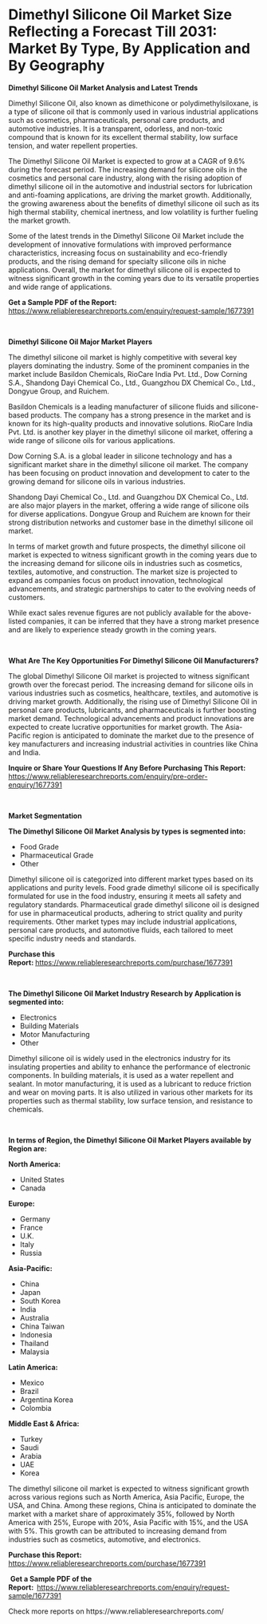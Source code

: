 <p><h1>Dimethyl Silicone Oil Market Size Reflecting a Forecast Till 2031: Market By Type, By Application and By Geography</h1></p><p><strong>Dimethyl Silicone Oil Market Analysis and Latest Trends</strong></p>
<p><p>Dimethyl Silicone Oil, also known as dimethicone or polydimethylsiloxane, is a type of silicone oil that is commonly used in various industrial applications such as cosmetics, pharmaceuticals, personal care products, and automotive industries. It is a transparent, odorless, and non-toxic compound that is known for its excellent thermal stability, low surface tension, and water repellent properties.</p><p>The Dimethyl Silicone Oil Market is expected to grow at a CAGR of 9.6% during the forecast period. The increasing demand for silicone oils in the cosmetics and personal care industry, along with the rising adoption of dimethyl silicone oil in the automotive and industrial sectors for lubrication and anti-foaming applications, are driving the market growth. Additionally, the growing awareness about the benefits of dimethyl silicone oil such as its high thermal stability, chemical inertness, and low volatility is further fueling the market growth.</p><p>Some of the latest trends in the Dimethyl Silicone Oil Market include the development of innovative formulations with improved performance characteristics, increasing focus on sustainability and eco-friendly products, and the rising demand for specialty silicone oils in niche applications. Overall, the market for dimethyl silicone oil is expected to witness significant growth in the coming years due to its versatile properties and wide range of applications.</p></p>
<p><strong>Get a Sample PDF of the Report:&nbsp;</strong> <a href="https://www.reliableresearchreports.com/enquiry/request-sample/1677391">https://www.reliableresearchreports.com/enquiry/request-sample/1677391</a></p>
<p>&nbsp;</p>
<p><strong>Dimethyl Silicone Oil Major Market Players</strong></p>
<p><p>The dimethyl silicone oil market is highly competitive with several key players dominating the industry. Some of the prominent companies in the market include Basildon Chemicals, RioCare India Pvt. Ltd., Dow Corning S.A., Shandong Dayi Chemical Co., Ltd., Guangzhou DX Chemical Co., Ltd., Dongyue Group, and Ruichem.</p><p>Basildon Chemicals is a leading manufacturer of silicone fluids and silicone-based products. The company has a strong presence in the market and is known for its high-quality products and innovative solutions. RioCare India Pvt. Ltd. is another key player in the dimethyl silicone oil market, offering a wide range of silicone oils for various applications.</p><p>Dow Corning S.A. is a global leader in silicone technology and has a significant market share in the dimethyl silicone oil market. The company has been focusing on product innovation and development to cater to the growing demand for silicone oils in various industries.</p><p>Shandong Dayi Chemical Co., Ltd. and Guangzhou DX Chemical Co., Ltd. are also major players in the market, offering a wide range of silicone oils for diverse applications. Dongyue Group and Ruichem are known for their strong distribution networks and customer base in the dimethyl silicone oil market.</p><p>In terms of market growth and future prospects, the dimethyl silicone oil market is expected to witness significant growth in the coming years due to the increasing demand for silicone oils in industries such as cosmetics, textiles, automotive, and construction. The market size is projected to expand as companies focus on product innovation, technological advancements, and strategic partnerships to cater to the evolving needs of customers.</p><p>While exact sales revenue figures are not publicly available for the above-listed companies, it can be inferred that they have a strong market presence and are likely to experience steady growth in the coming years.</p></p>
<p>&nbsp;</p>
<p><strong>What Are The Key Opportunities For Dimethyl Silicone Oil Manufacturers?</strong></p>
<p><p>The global Dimethyl Silicone Oil market is projected to witness significant growth over the forecast period. The increasing demand for silicone oils in various industries such as cosmetics, healthcare, textiles, and automotive is driving market growth. Additionally, the rising use of Dimethyl Silicone Oil in personal care products, lubricants, and pharmaceuticals is further boosting market demand. Technological advancements and product innovations are expected to create lucrative opportunities for market growth. The Asia-Pacific region is anticipated to dominate the market due to the presence of key manufacturers and increasing industrial activities in countries like China and India.</p></p>
<p><strong>Inquire or Share Your Questions If Any Before Purchasing This Report:</strong> <a href="https://www.reliableresearchreports.com/enquiry/pre-order-enquiry/1677391">https://www.reliableresearchreports.com/enquiry/pre-order-enquiry/1677391</a></p>
<p>&nbsp;</p>
<p><strong>Market Segmentation</strong></p>
<p><strong>The Dimethyl Silicone Oil Market Analysis by types is segmented into:</strong></p>
<p><ul><li>Food Grade</li><li>Pharmaceutical Grade</li><li>Other</li></ul></p>
<p><p>Dimethyl silicone oil is categorized into different market types based on its applications and purity levels. Food grade dimethyl silicone oil is specifically formulated for use in the food industry, ensuring it meets all safety and regulatory standards. Pharmaceutical grade dimethyl silicone oil is designed for use in pharmaceutical products, adhering to strict quality and purity requirements. Other market types may include industrial applications, personal care products, and automotive fluids, each tailored to meet specific industry needs and standards.</p></p>
<p><strong>Purchase this Report:&nbsp;</strong><a href="https://www.reliableresearchreports.com/purchase/1677391">https://www.reliableresearchreports.com/purchase/1677391</a></p>
<p>&nbsp;</p>
<p><strong>The Dimethyl Silicone Oil Market Industry Research by Application is segmented into:</strong></p>
<p><ul><li>Electronics</li><li>Building Materials</li><li>Motor Manufacturing</li><li>Other</li></ul></p>
<p><p>Dimethyl silicone oil is widely used in the electronics industry for its insulating properties and ability to enhance the performance of electronic components. In building materials, it is used as a water repellent and sealant. In motor manufacturing, it is used as a lubricant to reduce friction and wear on moving parts. It is also utilized in various other markets for its properties such as thermal stability, low surface tension, and resistance to chemicals.</p></p>
<p>&nbsp;</p>
<p><strong>In terms of Region, the Dimethyl Silicone Oil Market Players available by Region are:</strong></p>
<p>
    <p> <strong> North America: </strong>
        <ul>
            <li>United States</li>
            <li>Canada</li>
        </ul>
        </p> 
    <p> <strong> Europe: </strong>
        <ul>
            <li>Germany</li>
            <li>France</li>
            <li>U.K.</li>
            <li>Italy</li>
            <li>Russia</li>
        </ul>
        </p> 
    <p> <strong> Asia-Pacific: </strong>
        <ul>
            <li>China</li>
            <li>Japan</li>
            <li>South Korea</li>
            <li>India</li>
            <li>Australia</li>
            <li>China Taiwan</li>
            <li>Indonesia</li>
            <li>Thailand</li>
            <li>Malaysia</li>
        </ul>
        </p> 
    <p> <strong> Latin America: </strong>
        <ul>
            <li>Mexico</li>
            <li>Brazil</li>
            <li>Argentina Korea</li>
            <li>Colombia</li>
        </ul>
        </p> 
    <p> <strong> Middle East & Africa: </strong>
        <ul>
            <li>Turkey</li>
            <li>Saudi</li>
            <li>Arabia</li>
            <li>UAE</li>
            <li>Korea</li>
        </ul>
    </p>
    </p>
<p><p>The dimethyl silicone oil market is expected to witness significant growth across various regions such as North America, Asia Pacific, Europe, the USA, and China. Among these regions, China is anticipated to dominate the market with a market share of approximately 35%, followed by North America with 25%, Europe with 20%, Asia Pacific with 15%, and the USA with 5%. This growth can be attributed to increasing demand from industries such as cosmetics, automotive, and electronics.</p></p>
<p><strong>Purchase this Report: </strong><a href="https://www.reliableresearchreports.com/purchase/1677391">https://www.reliableresearchreports.com/purchase/1677391</a></p>
<p>&nbsp;<strong>Get a Sample PDF of the Report:&nbsp;&nbsp;</strong><a href="https://www.reliableresearchreports.com/enquiry/request-sample/1677391">https://www.reliableresearchreports.com/enquiry/request-sample/1677391</a></p>
<p><strong></strong></p>
<p>Check more reports on https://www.reliableresearchreports.com/</p>